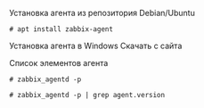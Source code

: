 Установка агента из репозитория Debian/Ubuntu
```
# apt install zabbix-agent
```
Установка агента в Windows
Скачать с сайта

Список элементов агента
```
# zabbix_agentd -p
```
```
# zabbix_agentd -p | grep agent.version
```
